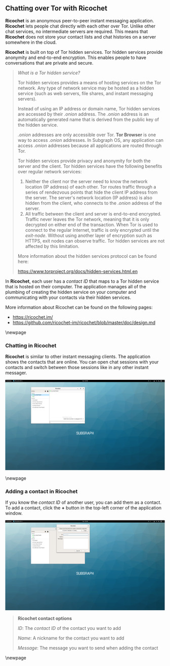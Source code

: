 ## Chatting over Tor with Ricochet

**Ricochet** is an anonymous peer-to-peer instant messaging application.
**Ricochet** lets people chat directly with each other over Tor. Unlike other
chat services, no intermediate servers are required. This means that
**Ricochet** does not store your contact lists and chat histories on a server
somewhere in the cloud.

**Ricochet** is built on top of Tor hidden services. Tor hidden services provide
anonymity and end-to-end encryption. This enables people to have conversations
that are private and secure.

> *What is a Tor hidden service?*
>
> Tor hidden services provides a means of hosting services on the Tor network.
> Any type of network service may be hosted as a hidden service (such as web
> servers, file shares, and instant messaging servers).
>
> Instead of using an IP address or domain name, Tor hidden services are
> accessed by their *.onion* address. The *.onion* address is an automatically 
> generated name that is derived from the public key of the hidden service. 
>
> *.onion* addresses are only accessible over Tor. **Tor Browser** is one way to 
> access *.onion* addresses. In Subgraph OS, any application can access *.onion*
> addresses because all applications are routed through Tor.  
> 
> Tor hidden services provide privacy and anonymity for both the server and the 
> client. Tor hidden services have the following benefits over
> regular network services:
>
> 1. Neither the client nor the server need to know the network location (IP
>    address) of each other. Tor routes traffic through a series of rendezvous
>    points that hide the client IP address from the server. The server's
>    network location (IP address) is also hidden from the client, who connects
>    to the *.onion* address of the server.
> 2. All traffic between the client and server is end-to-end encrypted. Traffic
>    never leaves the Tor network, meaning that it is only decrypted on either
>    end of the transaction. When Tor is used to connect to the regular
>    Internet, traffic is only encrypted until the *exit-node*. Without using
>    another layer of encryption such as HTTPS, exit nodes can observe traffic.
>    Tor hidden services are not affected by this limitation.
>
> More information about the hidden services protocol can be found here:
>
> https://www.torproject.org/docs/hidden-services.html.en

In **Ricochet**, each user has a *contact ID* that maps to a Tor hidden service
that is hosted on their computer. The application manages all of the plumbing of
creating the hidden service on your computer and communicating with your
contacts via their hidden services.  

More information about Ricochet can be found on the following pages:

* https://ricochet.im/
* https://github.com/ricochet-im/ricochet/blob/master/doc/design.md

\newpage

### Chatting in Ricochet

**Ricochet** is similar to other instant messaging clients. The application
shows the contacts that are online. You can open chat sessions with your 
contacts and switch between those sessions like in any other instant messager.

![Ricochet - Chatting](static/images/Ricochet_chatting.png)

\newpage

### Adding a contact in Ricochet

If you know the *contact ID* of another user, you can add them as a contact. To
add a contact, click the **+** button in the top-left corner of the application
window.

![Ricochet - Adding a contact](static/images/Ricochet_add_contact.png)

> **Ricochet contact options**
>
> *ID*: The *contact ID* of the contact you want to add
>
> *Name*: A nickname for the contact you want to add
>
> *Message*: The message you want to send when adding the contact

\newpage

